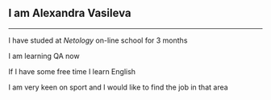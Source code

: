 ## I am Alexandra Vasileva ##
***
I have studed at _Netology_ on-line school for 3 months

I am learning QA now 

If I have some free time I learn English 

I am very keen on sport and I would like to find the job in that area


